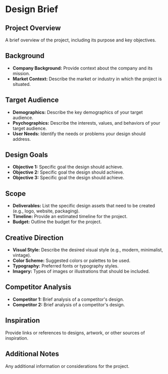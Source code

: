 # Design Brief

## Project Overview
A brief overview of the project, including its purpose and key objectives.

## Background
- **Company Background:** Provide context about the company and its mission.
- **Market Context:** Describe the market or industry in which the project is situated.

## Target Audience
- **Demographics:** Describe the key demographics of your target audience.
- **Psychographics:** Describe the interests, values, and behaviors of your target audience.
- **User Needs:** Identify the needs or problems your design should address.

## Design Goals
- **Objective 1:** Specific goal the design should achieve.
- **Objective 2:** Specific goal the design should achieve.
- **Objective 3:** Specific goal the design should achieve.

## Scope
- **Deliverables:** List the specific design assets that need to be created (e.g., logo, website, packaging).
- **Timeline:** Provide an estimated timeline for the project.
- **Budget:** Outline the budget for the project.

## Creative Direction
- **Visual Style:** Describe the desired visual style (e.g., modern, minimalist, vintage).
- **Color Scheme:** Suggested colors or palettes to be used.
- **Typography:** Preferred fonts or typography styles.
- **Imagery:** Types of images or illustrations that should be included.

## Competitor Analysis
- **Competitor 1:** Brief analysis of a competitor's design.
- **Competitor 2:** Brief analysis of a competitor's design.

## Inspiration
Provide links or references to designs, artwork, or other sources of inspiration.

## Additional Notes
Any additional information or considerations for the project.
